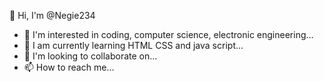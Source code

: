 👋 Hi, I'm @Negie234
- 👀 I'm interested in coding, computer science, electronic engineering...
- 🌱 I am currently learning HTML CSS and java script...
- 💞️ I'm looking to collaborate on...
- 📫 How to reach me...

<!---
Negie234/Negie234 is a ✨ special ✨ repository because its `README.md` (this file) appears on your GitHub profile.
You can click the Preview link to review your changes.
--->

<!---
Negie234/Negie234 is a ✨ special ✨ repository because its `README.md` (this file) appears on your GitHub profile.
You can click the Preview link to take a look at your changes.
--->
